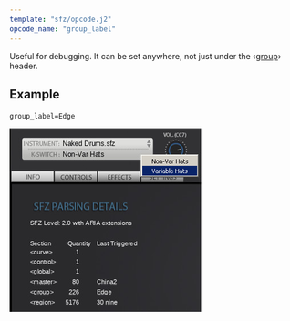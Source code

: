 ```yaml
---
template: "sfz/opcode.j2"
opcode_name: "group_label"
---
```

Useful for debugging.
It can be set anywhere, not just under the ‹[group]› header.

## Example

```sfz
group_label=Edge
```

<img
  class="img-fluid"
  alt="group_label example image"
  src="../assets/img/opcodes/labels.jpg"
/>


[group]: ../headers/group.md
